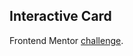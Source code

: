 ## Interactive Card

Frontend Mentor <a href="https://www.frontendmentor.io/challenges/interactive-card-details-form-XpS8cKZDWw">challenge</a>.
